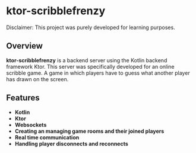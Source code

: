 # ktor-scribblefrenzy
Disclaimer: This project was purely developed for learning purposes.

## Overview
**ktor-scribblefrenzy** is a backend server using the Kotlin backend framework Ktor. This server was specifically developed for an online scribble game. A game in which players have to guess what another player has drawn on the screen.



## Features

- **Kotlin**
- **Ktor**
- **Websockets**
- **Creating an managing game rooms and their joined players**
- **Real time communication**
- **Handling player disconnects and reconnects**